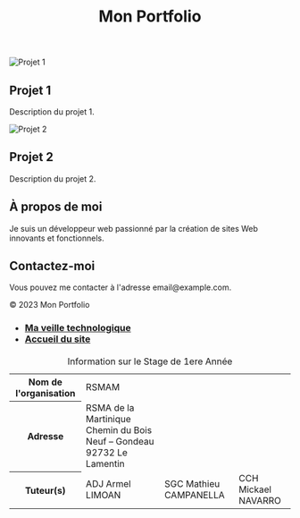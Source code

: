 <html lang="fr">
<head>
    <meta charset="UTF-8">
    <meta name="viewport" content="width=device-width, initial-scale=1.0">
    <title>Mon Portfolio</title>
    <link rel="stylesheet" href="style.css"> <!-- Créez un fichier CSS externe pour personnaliser le style -->
</head>
<body>
    <header>
        <h1>Mon Portfolio</h1>
    </header>
    <section id="projets">
        <div class="projet">
            <img src="projet1.jpg" alt="Projet 1">
            <h2>Projet 1</h2>
            <p>Description du projet 1.</p>
        </div>
        <div class="projet">
            <img src="projet2.jpg" alt="Projet 2">
            <h2>Projet 2</h2>
            <p>Description du projet 2.</p>
        </div>
        <!-- Ajoutez plus de projets ici -->
    </section>
    <!-- Section À propos -->
    <section id="apropos">
        <h2>À propos de moi</h2>
        <p>Je suis un développeur web passionné par la création de sites Web innovants et fonctionnels.</p>
    </section>
    <!-- Section Contact -->
    <section id="contact">
        <h2>Contactez-moi</h2>
        <p>Vous pouvez me contacter à l'adresse email@example.com.</p>
    </section>
    <!-- Ajoutez d'autres sections au besoin -->
    <footer>
        <p>&copy; 2023 Mon Portfolio</p>
    </footer>
</body>
</html>

<h3>
    <ul>
        <li><a href="veille">Ma veille technologique</a></li>
        <li><a href=".">Accueil du site</a></li>
    </ul>
</h3>
<h4>
    <table>  
        <caption>Information sur le Stage de 1ere Année</caption>
            <tr> 
                <th>Nom de l'organisation</th><td>RSMAM</td>
            </tr>
            <tr> 
                <th>Adresse</th><td>RSMA de la Martinique Chemin du Bois Neuf – Gondeau 92732 Le Lamentin</td>
            </tr>
            <tr> 
                <th>Tuteur(s)</th><td>ADJ Armel LIMOAN</td><td>SGC Mathieu CAMPANELLA</td><td>CCH Mickael NAVARRO</td>
            </tr>


</table>
</h4>

                    
